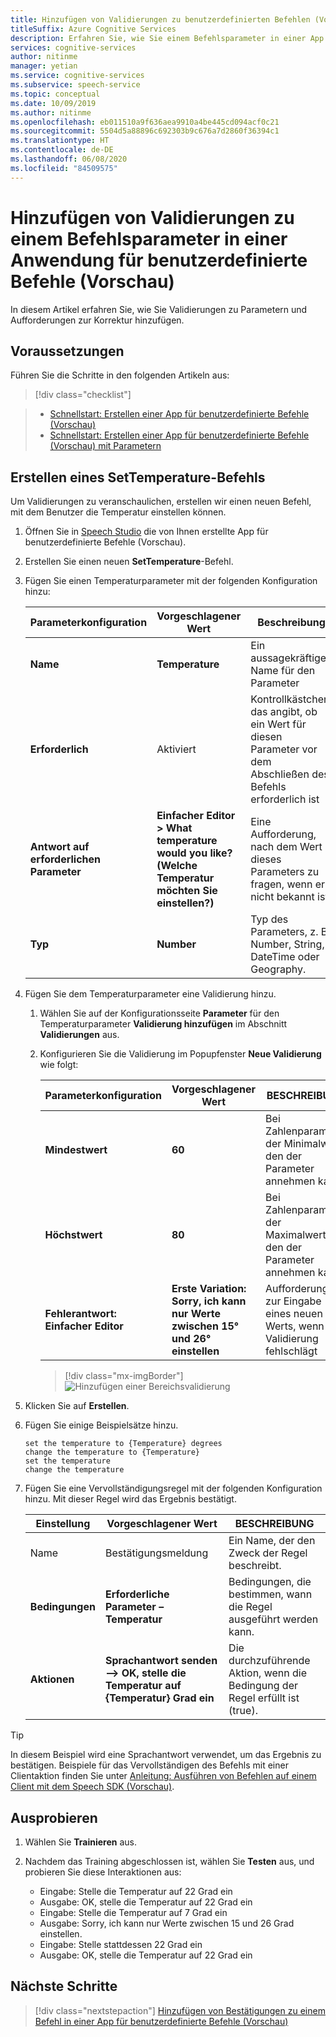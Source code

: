 ```yaml
---
title: Hinzufügen von Validierungen zu benutzerdefinierten Befehlen (Vorschau) – Speech-Dienst
titleSuffix: Azure Cognitive Services
description: Erfahren Sie, wie Sie einem Befehlsparameter in einer App für benutzerdefinierte Befehle (Vorschau) Validierungen hinzufügen.
services: cognitive-services
author: nitinme
manager: yetian
ms.service: cognitive-services
ms.subservice: speech-service
ms.topic: conceptual
ms.date: 10/09/2019
ms.author: nitinme
ms.openlocfilehash: eb011510a9f636aea9910a4be445cd094acf0c21
ms.sourcegitcommit: 5504d5a88896c692303b9c676a7d2860f36394c1
ms.translationtype: HT
ms.contentlocale: de-DE
ms.lasthandoff: 06/08/2020
ms.locfileid: "84509575"
---
```

# <a name="add-validations-to-a-command-parameter-in-a-custom-commands-preview-application"></a>Hinzufügen von Validierungen zu einem Befehlsparameter in einer Anwendung für benutzerdefinierte Befehle (Vorschau)

In diesem Artikel erfahren Sie, wie Sie Validierungen zu Parametern und Aufforderungen zur Korrektur hinzufügen.

## <a name="prerequisites"></a>Voraussetzungen

Führen Sie die Schritte in den folgenden Artikeln aus:

> [!div class="checklist"]
 
> * [Schnellstart: Erstellen einer App für benutzerdefinierte Befehle (Vorschau)](./quickstart-custom-speech-commands-create-new.md)
> * [Schnellstart: Erstellen einer App für benutzerdefinierte Befehle (Vorschau) mit Parametern](./quickstart-custom-speech-commands-create-parameters.md)

## <a name="create-a-settemperature-command"></a>Erstellen eines SetTemperature-Befehls

Um Validierungen zu veranschaulichen, erstellen wir einen neuen Befehl, mit dem Benutzer die Temperatur einstellen können.

1. Öffnen Sie in [Speech Studio](https://speech.microsoft.com/) die von Ihnen erstellte App für benutzerdefinierte Befehle (Vorschau).
1. Erstellen Sie einen neuen **SetTemperature**-Befehl.
1. Fügen Sie einen Temperaturparameter mit der folgenden Konfiguration hinzu:

   | Parameterkonfiguration           | Vorgeschlagener Wert    |Beschreibung                 |                                    
   | ----------------- | ----------------------------------| -------------|
   | **Name**              | **Temperature**                       | Ein aussagekräftiger Name für den Parameter                                |
   | **Erforderlich**          | Aktiviert                           | Kontrollkästchen, das angibt, ob ein Wert für diesen Parameter vor dem Abschließen des Befehls erforderlich ist |
   | **Antwort auf erforderlichen Parameter**     | **Einfacher Editor > What temperature would you like? (Welche Temperatur möchten Sie einstellen?)**  | Eine Aufforderung, nach dem Wert dieses Parameters zu fragen, wenn er nicht bekannt ist. |
   | **Typ**              | **Number**                            | Typ des Parameters, z. B. Number, String, DateTime oder Geography.   |

1. Fügen Sie dem Temperaturparameter eine Validierung hinzu.

    1. Wählen Sie auf der Konfigurationsseite **Parameter** für den Temperaturparameter **Validierung hinzufügen** im Abschnitt **Validierungen** aus.

    1. Konfigurieren Sie die Validierung im Popupfenster **Neue Validierung** wie folgt:
  
       | Parameterkonfiguration         | Vorgeschlagener Wert                                          | BESCHREIBUNG                                                                        |
       | ----------------- | -------------------------------------------------------- | ------------------------------------------------------------------------------------------------ |
       | **Mindestwert**        | **60**               | Bei Zahlenparameter der Minimalwert, den der Parameter annehmen kann |
       | **Höchstwert**        | **80**               | Bei Zahlenparameter der Maximalwert, den der Parameter annehmen kann |
       | **Fehlerantwort: Einfacher Editor**| **Erste Variation: Sorry, ich kann nur Werte zwischen 15° und 26° einstellen**      | Aufforderung zur Eingabe eines neuen Werts, wenn die Validierung fehlschlägt                                       |

       > [!div class="mx-imgBorder"]
       > ![Hinzufügen einer Bereichsvalidierung](media/custom-speech-commands/validations-add-temperature.png)

1. Klicken Sie auf **Erstellen**.

1. Fügen Sie einige Beispielsätze hinzu.

   ```
   set the temperature to {Temperature} degrees
   change the temperature to {Temperature}
   set the temperature
   change the temperature
   ```

1. Fügen Sie eine Vervollständigungsregel mit der folgenden Konfiguration hinzu. Mit dieser Regel wird das Ergebnis bestätigt.

   | Einstellung    | Vorgeschlagener Wert                                           |BESCHREIBUNG                                     |
   | ---------- | --------------------------------------------------------- |-----|
   | Name       | Bestätigungsmeldung                                      |Ein Name, der den Zweck der Regel beschreibt. |
   | **Bedingungen** | **Erforderliche Parameter – Temperatur**                       |Bedingungen, die bestimmen, wann die Regel ausgeführt werden kann.    |   
   | **Aktionen**    | **Sprachantwort senden –> OK, stelle die Temperatur auf {Temperatur} Grad ein** | Die durchzuführende Aktion, wenn die Bedingung der Regel erfüllt ist (true). |

> [!TIP]
> In diesem Beispiel wird eine Sprachantwort verwendet, um das Ergebnis zu bestätigen. Beispiele für das Vervollständigen des Befehls mit einer Clientaktion finden Sie unter [Anleitung: Ausführen von Befehlen auf einem Client mit dem Speech SDK (Vorschau)](./how-to-custom-speech-commands-fulfill-sdk.md).

## <a name="try-it-out"></a>Ausprobieren

1. Wählen Sie **Trainieren** aus.

1. Nachdem das Training abgeschlossen ist, wählen Sie **Testen** aus, und probieren Sie diese Interaktionen aus:

    - Eingabe: Stelle die Temperatur auf 22 Grad ein
    - Ausgabe: OK, stelle die Temperatur auf 22 Grad ein
    - Eingabe: Stelle die Temperatur auf 7 Grad ein
    - Ausgabe: Sorry, ich kann nur Werte zwischen 15 und 26 Grad einstellen.
    - Eingabe: Stelle stattdessen 22 Grad ein
    - Ausgabe: OK, stelle die Temperatur auf 22 Grad ein

## <a name="next-steps"></a>Nächste Schritte

> [!div class="nextstepaction"]
> [Hinzufügen von Bestätigungen zu einem Befehl in einer App für benutzerdefinierte Befehle (Vorschau)](./how-to-custom-speech-commands-confirmations.md)
